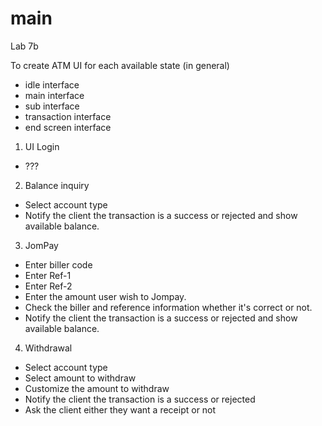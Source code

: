 # main
Lab 7b

To create ATM UI for each available state (in general)
- idle interface
- main interface
- sub interface
- transaction interface
- end screen interface

1. UI Login
- ???

2. Balance inquiry
- Select account type
- Notify the client the transaction is a success or rejected and show available balance.

3. JomPay
- Enter biller code
- Enter Ref-1
- Enter Ref-2
- Enter the amount user wish to Jompay.
- Check the biller and reference information whether it's correct or not.
- Notify the client the transaction is a success or rejected and show available balance.

4. Withdrawal
- Select account type
- Select amount to withdraw
- Customize the amount to withdraw
- Notify the client the transaction is a success or rejected
- Ask the client either they want a receipt or not
